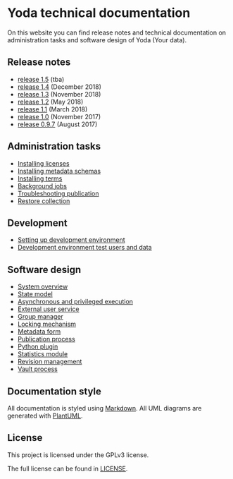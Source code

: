 # Yoda technical documentation
On this website you can find release notes and technical documentation on administration tasks and software design of Yoda (Your data).

## Release notes
- [release 1.5](release-notes/release-1.5.md) (tba)
- [release 1.4](release-notes/release-1.4.md) (December 2018)
- [release 1.3](release-notes/release-1.3.md) (November 2018)
- [release 1.2](release-notes/release-1.2.md) (May 2018)
- [release 1.1](release-notes/release-1.1.md) (March 2018)
- [release 1.0](release-notes/release-1.0.md) (November 2017)
- [release 0.9.7](release-notes/release-0.9.7.md) (August 2017)

## Administration tasks
- [Installing licenses](administration/installing-licenses.md)
- [Installing metadata schemas](administration/installing-metadata-schemas.md)
- [Installing terms](administration/installing-terms.md)
- [Background jobs](administration/background-jobs.md)
- [Troubleshooting publication](administration/troubleshooting-publication.md)
- [Restore collection](administration/restore-collection.md)

## Development
- [Setting up development environment](development/setting-up-development-environment.md)
- [Development environment test users and data](development/development-test-data.md)

## Software design
- [System overview](design/system-overview.md)
- [State model](design/state-model.md)
- [Asynchronous and privileged execution](design/async-system-execution.md)
- [External user service](design/external-user-service.md)
- [Group manager](design/group-manager.md)
- [Locking mechanism](design/locking-mechanism.md)
- [Metadata form](design/metadata-form.md)
- [Publication process](design/publication-process.md)
- [Python plugin](design/python-plugin.md)
- [Statistics module](design/statistics.md)
- [Revision management](design/revisions.md)
- [Vault process](design/vault-process.md)

## Documentation style
All documentation is styled using [Markdown](https://guides.github.com/features/mastering-markdown/).
All UML diagrams are generated with [PlantUML](http://plantuml.com/).

## License
This project is licensed under the GPLv3 license.

The full license can be found in [LICENSE](LICENSE).
